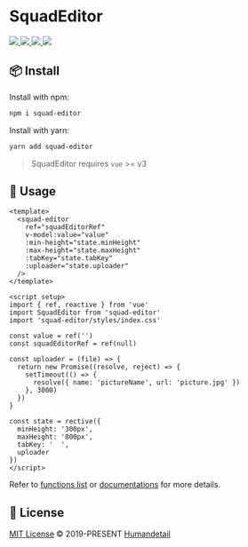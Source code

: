 # SquadEditor

<p>
<a href="https://github.com/humandetail/squad-editor">
  <img src="https://img.shields.io/github/license/humandetail/squad-editor.svg" />
</a>
<a href="https://github.com/humandetail/squad-editor">
  <img src="https://img.shields.io/github/issues/humandetail/squad-editor.svg" />
</a>
<a href="https://github.com/humandetail/squad-editor">
  <img src="https://img.shields.io/github/forks/humandetail/squad-editor.svg" />
</a>
<a href="https://github.com/humandetail/squad-editor">
  <img src="https://img.shields.io/github/stars/humandetail/squad-editor.svg" />
</a>
</p>

## 📦 Install

Install with npm:

```bash
npm i squad-editor
```

Install with yarn:

```bash
yarn add squad-editor
```

> SquadEditor requires `vue` >= v3

## 🦄 Usage

```vue
<template>
  <squad-editor
    ref="squadEditorRef"
    v-model:value="value"
    :min-height="state.minHeight"
    :max-height="state.maxHeight"
    :tabKey="state.tabKey"
    :uploader="state.uploader"
  />
</template>

<script setup>
import { ref, reactive } from 'vue'
import SquadEditor from 'squad-editor'
import 'squad-editor/styles/index.css'

const value = ref('')
const squadEditorRef = ref(null)

const uploader = (file) => {
  return new Promise((resolve, reject) => {
    setTimeout(() => {
      resolve({ name: 'pictureName', url: 'picture.jpg' })
    }, 3000)
  })
}

const state = rective({
  minHeight: '300px',
  maxHeight: '800px',
  tabKey: '  ',
  uploader
})
</script>
```

Refer to [functions list](https://vueuse.org/functions) or [documentations](https://vueuse.org/) for more details.

## 📄 License

[MIT License](https://github.com/humandetail/squad-editor/blob/main/LICENSE) © 2019-PRESENT [Humandetail](https://github.com/humandetail)